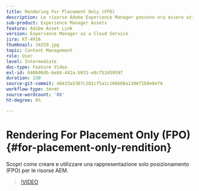 ```yaml
---
title: Rendering For Placement Only (FPO)
description: Le risorse Adobe Experience Manager possono ora essere utilizzate da designer e utenti creativi nelle applicazioni desktop Adobe Creative Cloud preferite. L’estensione Adobe Asset Link per Adobe Creative Cloud Enterprise estende la funzionalità di ricerca e navigazione, ordinamento, anteprima, caricamento di risorse, estrazione, modifica, archiviazione e visualizzazione dei metadati delle risorse AEM in strumenti Creative Cloud come Adobe Photoshop, InDesign e Illustrator.
sub-product: Experience Manager Assets
feature: Adobe Asset Link
version: Experience Manager as a Cloud Service
jira: KT-4916
thumbnail: 34259.jpg
topic: Content Management
role: User
level: Intermediate
doc-type: Feature Video
exl-id: 940608db-6e84-441a-b031-e8cf52459597
duration: 230
source-git-commit: 48433a5367c281cf5a1c106b08a1306f1b0e8ef4
workflow-type: tm+mt
source-wordcount: '86'
ht-degree: 0%

---
```


# Rendering For Placement Only (FPO){#for-placement-only-rendition}

Scopri come creare e utilizzare una rappresentazione solo posizionamento (FPO) per le risorse AEM.

>[!VIDEO](https://video.tv.adobe.com/v/34259?quality=12&learn=on)
